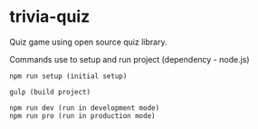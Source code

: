 # trivia-quiz
Quiz game using open source quiz library.


Commands use to setup and run project (dependency - node.js)

```
npm run setup (initial setup)

gulp (build project)

npm run dev (run in development mode)
npm run pro (run in production mode)

```
